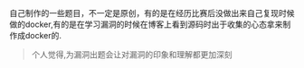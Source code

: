 自己制作的一些题目，不一定是原创，有的是在经历比赛后没做出来自己复现时候做的docker,有的是在学习漏洞的时候在博客上看到源码时出于收集的心态拿来制作成docker的.

> 个人觉得,为漏洞出题会让对漏洞的印象和理解都更加深刻
